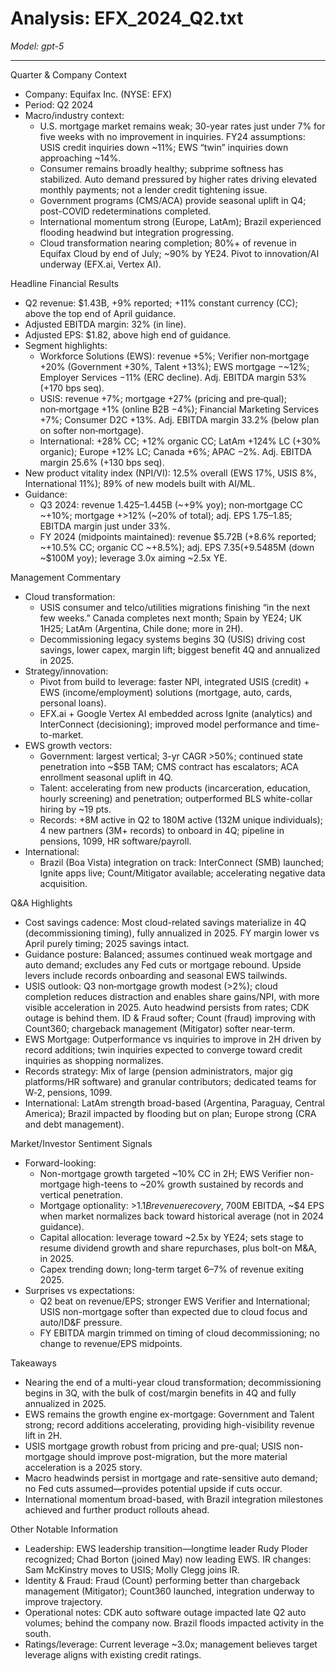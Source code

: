 # Analysis: EFX_2024_Q2.txt

*Model: gpt-5*

---

Quarter & Company Context
- Company: Equifax Inc. (NYSE: EFX)
- Period: Q2 2024
- Macro/industry context:
  - U.S. mortgage market remains weak; 30-year rates just under 7% for five weeks with no improvement in inquiries. FY24 assumptions: USIS credit inquiries down ~11%; EWS “twin” inquiries down approaching ~14%.
  - Consumer remains broadly healthy; subprime softness has stabilized. Auto demand pressured by higher rates driving elevated monthly payments; not a lender credit tightening issue.
  - Government programs (CMS/ACA) provide seasonal uplift in Q4; post-COVID redeterminations completed.
  - International momentum strong (Europe, LatAm); Brazil experienced flooding headwind but integration progressing.
  - Cloud transformation nearing completion; 80%+ of revenue in Equifax Cloud by end of July; ~90% by YE24. Pivot to innovation/AI underway (EFX.ai, Vertex AI).

Headline Financial Results
- Q2 revenue: $1.43B, +9% reported; +11% constant currency (CC); above the top end of April guidance.
- Adjusted EBITDA margin: 32% (in line).
- Adjusted EPS: $1.82, above high end of guidance.
- Segment highlights:
  - Workforce Solutions (EWS): revenue +5%; Verifier non‑mortgage +20% (Government +30%, Talent +13%); EWS mortgage −~12%; Employer Services −11% (ERC decline). Adj. EBITDA margin 53% (+170 bps seq).
  - USIS: revenue +7%; mortgage +27% (pricing and pre‑qual); non‑mortgage +1% (online B2B −4%); Financial Marketing Services +7%; Consumer D2C +13%. Adj. EBITDA margin 33.2% (below plan on softer non‑mortgage).
  - International: +28% CC; +12% organic CC; LatAm +124% LC (+30% organic); Europe +12% LC; Canada +6%; APAC −2%. Adj. EBITDA margin 25.6% (+130 bps seq).
- New product vitality index (NPI/VI): 12.5% overall (EWS 17%, USIS 8%, International 11%); 89% of new models built with AI/ML.
- Guidance:
  - Q3 2024: revenue $1.425–$1.445B (~+9% yoy); non‑mortgage CC ~+10%; mortgage +>12% (~20% of total); adj. EPS $1.75–$1.85; EBITDA margin just under 33%.
  - FY 2024 (midpoints maintained): revenue $5.72B (+8.6% reported; ~+10.5% CC; organic CC ~+8.5%); adj. EPS $7.35 (+9.5%); EBITDA margin 32.6% (lower vs prior on timing of cloud savings); capex ~$485M (down ~$100M yoy); leverage 3.0x aiming ~2.5x YE.

Management Commentary
- Cloud transformation:
  - USIS consumer and telco/utilities migrations finishing “in the next few weeks.” Canada completes next month; Spain by YE24; UK 1H25; LatAm (Argentina, Chile done; more in 2H).
  - Decommissioning legacy systems begins 3Q (USIS) driving cost savings, lower capex, margin lift; biggest benefit 4Q and annualized in 2025.
- Strategy/innovation:
  - Pivot from build to leverage: faster NPI, integrated USIS (credit) + EWS (income/employment) solutions (mortgage, auto, cards, personal loans).
  - EFX.ai + Google Vertex AI embedded across Ignite (analytics) and InterConnect (decisioning); improved model performance and time-to-market.
- EWS growth vectors:
  - Government: largest vertical; 3-yr CAGR >50%; continued state penetration into ~$5B TAM; CMS contract has escalators; ACA enrollment seasonal uplift in 4Q.
  - Talent: accelerating from new products (incarceration, education, hourly screening) and penetration; outperformed BLS white-collar hiring by ~19 pts.
  - Records: +8M active in Q2 to 180M active (132M unique individuals); 4 new partners (3M+ records) to onboard in 4Q; pipeline in pensions, 1099, HR software/payroll.
- International:
  - Brazil (Boa Vista) integration on track: InterConnect (SMB) launched; Ignite apps live; Count/Mitigator available; accelerating negative data acquisition.

Q&A Highlights
- Cost savings cadence: Most cloud-related savings materialize in 4Q (decommissioning timing), fully annualized in 2025. FY margin lower vs April purely timing; 2025 savings intact.
- Guidance posture: Balanced; assumes continued weak mortgage and auto demand; excludes any Fed cuts or mortgage rebound. Upside levers include records onboarding and seasonal EWS tailwinds.
- USIS outlook: Q3 non‑mortgage growth modest (>2%); cloud completion reduces distraction and enables share gains/NPI, with more visible acceleration in 2025. Auto headwind persists from rates; CDK outage is behind them. ID & Fraud softer; Count (fraud) improving with Count360; chargeback management (Mitigator) softer near-term.
- EWS Mortgage: Outperformance vs inquiries to improve in 2H driven by record additions; twin inquiries expected to converge toward credit inquiries as shopping normalizes.
- Records strategy: Mix of large (pension administrators, major gig platforms/HR software) and granular contributors; dedicated teams for W‑2, pensions, 1099.
- International: LatAm strength broad-based (Argentina, Paraguay, Central America); Brazil impacted by flooding but on plan; Europe strong (CRA and debt management).

Market/Investor Sentiment Signals
- Forward-looking:
  - Non-mortgage growth targeted ~10% CC in 2H; EWS Verifier non-mortgage high-teens to ~20% growth sustained by records and vertical penetration.
  - Mortgage optionality: >$1.1B revenue recovery, ~$700M EBITDA, ~$4 EPS when market normalizes back toward historical average (not in 2024 guidance).
  - Capital allocation: leverage toward ~2.5x by YE24; sets stage to resume dividend growth and share repurchases, plus bolt-on M&A, in 2025.
  - Capex trending down; long-term target 6–7% of revenue exiting 2025.
- Surprises vs expectations:
  - Q2 beat on revenue/EPS; stronger EWS Verifier and International; USIS non-mortgage softer than expected due to cloud focus and auto/ID&F pressure.
  - FY EBITDA margin trimmed on timing of cloud decommissioning; no change to revenue/EPS midpoints.

Takeaways
- Nearing the end of a multi-year cloud transformation; decommissioning begins in 3Q, with the bulk of cost/margin benefits in 4Q and fully annualized in 2025.
- EWS remains the growth engine ex-mortgage: Government and Talent strong; record additions accelerating, providing high-visibility revenue lift in 2H.
- USIS mortgage growth robust from pricing and pre-qual; USIS non-mortgage should improve post-migration, but the more material acceleration is a 2025 story.
- Macro headwinds persist in mortgage and rate-sensitive auto demand; no Fed cuts assumed—provides potential upside if cuts occur.
- International momentum broad-based, with Brazil integration milestones achieved and further product rollouts ahead.

Other Notable Information
- Leadership: EWS leadership transition—longtime leader Rudy Ploder recognized; Chad Borton (joined May) now leading EWS. IR changes: Sam McKinstry moves to USIS; Molly Clegg joins IR.
- Identity & Fraud: Fraud (Count) performing better than chargeback management (Mitigator); Count360 launched, integration underway to improve trajectory.
- Operational notes: CDK auto software outage impacted late Q2 auto volumes; behind the company now. Brazil floods impacted activity in the south.
- Ratings/leverage: Current leverage ~3.0x; management believes target leverage aligns with existing credit ratings.